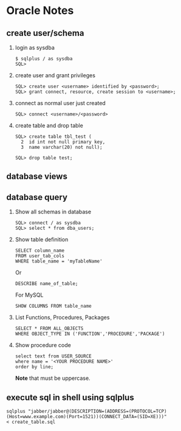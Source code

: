 Oracle Notes
============

create user/schema
------------------

1.  login as sysdba

        $ sqlplus / as sysdba
        SQL>

2.  create user and grant privileges

        SQL> create user <username> identified by <password>;
        SQL> grant connect, resource, create session to <username>;

3.  connect as normal user just created

        SQL> connect <username>/<password>

4.  create table and drop table

        SQL> create table tbl_test (
          2  id int not null primary key,
          3  name varchar(20) not null);

        SQL> drop table test;


database views
--------------


database query
--------------

1.  Show all schemas in database

        SQL> connect / as sysdba
        SQL> select * from dba_users;

2.  Show table definition

        SELECT column_name
        FROM user_tab_cols
        WHERE table_name = 'myTableName'

    Or

        DESCRIBE name_of_table;

    For MySQL

        SHOW COLUMNS FROM table_name

3.  List Functions, Procedures, Packages

        SELECT * FROM ALL_OBJECTS
        WHERE OBJECT_TYPE IN ('FUNCTION','PROCEDURE','PACKAGE')

4.  Show procedure code

        select text from USER_SOURCE
        where name = '<YOUR PROCEDURE NAME>'
        order by line;

    **Note** that <YOUR PROCEDURE NAME> must be uppercase.



execute sql in shell using sqlplus
----------------------------------

    sqlplus "jabber/jabber@(DESCRIPTION=(ADDRESS=(PROTOCOL=TCP)
    (Host=www.example.com)(Port=1521))(CONNECT_DATA=(SID=XE)))"
    < create_table.sql
